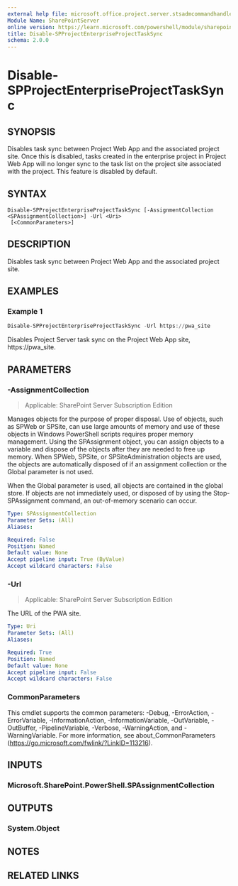 ```yaml
---
external help file: microsoft.office.project.server.stsadmcommandhandler.dll-help.xml
Module Name: SharePointServer
online version: https://learn.microsoft.com/powershell/module/sharepoint-server/disable-spprojectenterpriseprojecttasksync
title: Disable-SPProjectEnterpriseProjectTaskSync
schema: 2.0.0
---
```


# Disable-SPProjectEnterpriseProjectTaskSync

## SYNOPSIS
Disables task sync between Project Web App and the associated project site. Once this is disabled, tasks created in the enterprise project in Project Web App will no longer sync to the task list on the project site associated with the project. This feature is disabled by default.

## SYNTAX

```
Disable-SPProjectEnterpriseProjectTaskSync [-AssignmentCollection <SPAssignmentCollection>] -Url <Uri>
 [<CommonParameters>]
```

## DESCRIPTION
Disables task sync between Project Web App and the associated project site.

## EXAMPLES

### Example 1
```powershell
Disable-SPProjectEnterpriseProjectTaskSync -Url https://pwa_site
```

Disables Project Server task sync on the Project Web App site, https://pwa_site.

## PARAMETERS

### -AssignmentCollection

> Applicable: SharePoint Server Subscription Edition

Manages objects for the purpose of proper disposal. Use of objects, such as SPWeb or SPSite, can use large amounts of memory and use of these objects in Windows PowerShell scripts requires proper memory management. Using the SPAssignment object, you can assign objects to a variable and dispose of the objects after they are needed to free up memory. When SPWeb, SPSite, or SPSiteAdministration objects are used, the objects are automatically disposed of if an assignment collection or the Global parameter is not used.

When the Global parameter is used, all objects are contained in the global store. If objects are not immediately used, or disposed of by using the Stop-SPAssignment command, an out-of-memory scenario can occur.

```yaml
Type: SPAssignmentCollection
Parameter Sets: (All)
Aliases:

Required: False
Position: Named
Default value: None
Accept pipeline input: True (ByValue)
Accept wildcard characters: False
```

### -Url

> Applicable: SharePoint Server Subscription Edition

The URL of the PWA site.

```yaml
Type: Uri
Parameter Sets: (All)
Aliases:

Required: True
Position: Named
Default value: None
Accept pipeline input: False
Accept wildcard characters: False
```

### CommonParameters
This cmdlet supports the common parameters: -Debug, -ErrorAction, -ErrorVariable, -InformationAction, -InformationVariable, -OutVariable, -OutBuffer, -PipelineVariable, -Verbose, -WarningAction, and -WarningVariable. For more information, see about_CommonParameters (https://go.microsoft.com/fwlink/?LinkID=113216).

## INPUTS

### Microsoft.SharePoint.PowerShell.SPAssignmentCollection

## OUTPUTS

### System.Object

## NOTES

## RELATED LINKS
